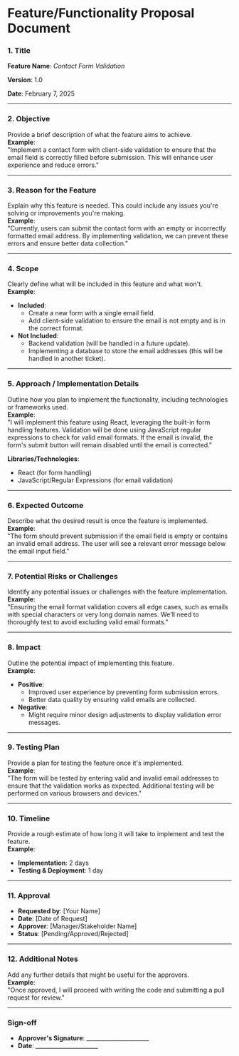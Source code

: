 
# Feature/Functionality Proposal Document

### 1. Title
**Feature Name**: _Contact Form Validation_

**Version**: 1.0

**Date**: February 7, 2025

---

### 2. Objective
Provide a brief description of what the feature aims to achieve.  
**Example**:  
"Implement a contact form with client-side validation to ensure that the email field is correctly filled before submission. This will enhance user experience and reduce errors."

---

### 3. Reason for the Feature
Explain why this feature is needed. This could include any issues you're solving or improvements you're making.  
**Example**:  
"Currently, users can submit the contact form with an empty or incorrectly formatted email address. By implementing validation, we can prevent these errors and ensure better data collection."

---

### 4. Scope
Clearly define what will be included in this feature and what won't.  
**Example**:  
- **Included**:  
    - Create a new form with a single email field.  
    - Add client-side validation to ensure the email is not empty and is in the correct format.
- **Not Included**:  
    - Backend validation (will be handled in a future update).
    - Implementing a database to store the email addresses (this will be handled in another ticket).

---

### 5. Approach / Implementation Details
Outline how you plan to implement the functionality, including technologies or frameworks used.  
**Example**:  
"I will implement this feature using React, leveraging the built-in form handling features. Validation will be done using JavaScript regular expressions to check for valid email formats. If the email is invalid, the form's submit button will remain disabled until the email is corrected."

**Libraries/Technologies**:  
- React (for form handling)
- JavaScript/Regular Expressions (for email validation)

---

### 6. Expected Outcome
Describe what the desired result is once the feature is implemented.  
**Example**:  
"The form should prevent submission if the email field is empty or contains an invalid email address. The user will see a relevant error message below the email input field."

---

### 7. Potential Risks or Challenges
Identify any potential issues or challenges with the feature implementation.  
**Example**:  
"Ensuring the email format validation covers all edge cases, such as emails with special characters or very long domain names. We'll need to thoroughly test to avoid excluding valid email formats."

---

### 8. Impact
Outline the potential impact of implementing this feature.  
**Example**:  
- **Positive**:  
    - Improved user experience by preventing form submission errors.
    - Better data quality by ensuring valid emails are collected.
- **Negative**:  
    - Might require minor design adjustments to display validation error messages.

---

### 9. Testing Plan
Provide a plan for testing the feature once it's implemented.  
**Example**:  
"The form will be tested by entering valid and invalid email addresses to ensure that the validation works as expected. Additional testing will be performed on various browsers and devices."

---

### 10. Timeline
Provide a rough estimate of how long it will take to implement and test the feature.  
**Example**:  
- **Implementation**: 2 days  
- **Testing & Deployment**: 1 day

---

### 11. Approval
- **Requested by**: [Your Name]  
- **Date**: [Date of Request]  
- **Approver**: [Manager/Stakeholder Name]  
- **Status**: [Pending/Approved/Rejected]

---

### 12. Additional Notes
Add any further details that might be useful for the approvers.  
**Example**:  
"Once approved, I will proceed with writing the code and submitting a pull request for review."

---

### Sign-off
- **Approver's Signature**: ______________________
- **Date**: ______________________
